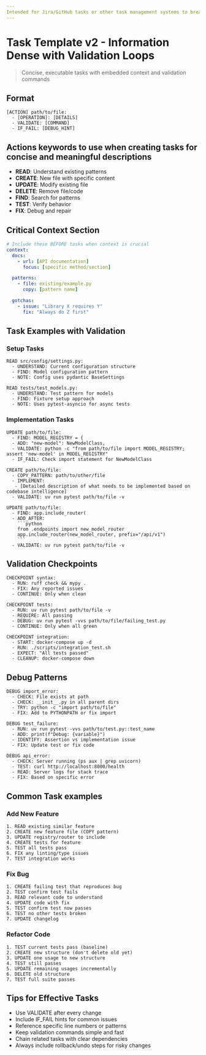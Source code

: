```yaml
---
Intended for Jira/GitHub tasks or other task management systems to break down and plan the implementation.
---
```


# Task Template v2 - Information Dense with Validation Loops

> Concise, executable tasks with embedded context and validation commands

## Format

```
[ACTION] path/to/file:
  - [OPERATION]: [DETAILS]
  - VALIDATE: [COMMAND]
  - IF_FAIL: [DEBUG_HINT]
```

## Actions keywords to use when creating tasks for concise and meaningful descriptions

- **READ**: Understand existing patterns
- **CREATE**: New file with specific content
- **UPDATE**: Modify existing file
- **DELETE**: Remove file/code
- **FIND**: Search for patterns
- **TEST**: Verify behavior
- **FIX**: Debug and repair

## Critical Context Section

```yaml
# Include these BEFORE tasks when context is crucial
context:
  docs:
    - url: [API documentation]
      focus: [specific method/section]

  patterns:
    - file: existing/example.py
      copy: [pattern name]

  gotchas:
    - issue: "Library X requires Y"
      fix: "Always do Z first"
```

## Task Examples with Validation

### Setup Tasks

```
READ src/config/settings.py:
  - UNDERSTAND: Current configuration structure
  - FIND: Model configuration pattern
  - NOTE: Config uses pydantic BaseSettings

READ tests/test_models.py:
  - UNDERSTAND: Test pattern for models
  - FIND: Fixture setup approach
  - NOTE: Uses pytest-asyncio for async tests
```

### Implementation Tasks

````
UPDATE path/to/file:
  - FIND: MODEL_REGISTRY = {
  - ADD: "new-model": NewModelClass,
  - VALIDATE: python -c "from path/to/file import MODEL_REGISTRY; assert 'new-model' in MODEL_REGISTRY"
  - IF_FAIL: Check import statement for NewModelClass

CREATE path/to/file:
  - COPY_PATTERN: path/to/other/file
  - IMPLEMENT:
   - [Detailed description of what needs to be implemented based on codebase intelligence]
  - VALIDATE: uv run pytest path/to/file -v

UPDATE path/to/file:
  - FIND: app.include_router(
  - ADD_AFTER:
    ```python
    from .endpoints import new_model_router
    app.include_router(new_model_router, prefix="/api/v1")
    ```
  - VALIDATE: uv run pytest path/to/file -v
````

## Validation Checkpoints

```
CHECKPOINT syntax:
  - RUN: ruff check && mypy .
  - FIX: Any reported issues
  - CONTINUE: Only when clean

CHECKPOINT tests:
  - RUN: uv run pytest path/to/file -v
  - REQUIRE: All passing
  - DEBUG: uv run pytest -vvs path/to/file/failing_test.py
  - CONTINUE: Only when all green

CHECKPOINT integration:
  - START: docker-compose up -d
  - RUN: ./scripts/integration_test.sh
  - EXPECT: "All tests passed"
  - CLEANUP: docker-compose down
```

## Debug Patterns

```
DEBUG import_error:
  - CHECK: File exists at path
  - CHECK: __init__.py in all parent dirs
  - TRY: python -c "import path/to/file"
  - FIX: Add to PYTHONPATH or fix import

DEBUG test_failure:
  - RUN: uv run pytest -vvs path/to/test.py::test_name
  - ADD: print(f"Debug: {variable}")
  - IDENTIFY: Assertion vs implementation issue
  - FIX: Update test or fix code

DEBUG api_error:
  - CHECK: Server running (ps aux | grep uvicorn)
  - TEST: curl http://localhost:8000/health
  - READ: Server logs for stack trace
  - FIX: Based on specific error
```

## Common Task examples

### Add New Feature

```
1. READ existing similar feature
2. CREATE new feature file (COPY pattern)
3. UPDATE registry/router to include
4. CREATE tests for feature
5. TEST all tests pass
6. FIX any linting/type issues
7. TEST integration works
```

### Fix Bug

```
1. CREATE failing test that reproduces bug
2. TEST confirm test fails
3. READ relevant code to understand
4. UPDATE code with fix
5. TEST confirm test now passes
6. TEST no other tests broken
7. UPDATE changelog
```

### Refactor Code

```
1. TEST current tests pass (baseline)
2. CREATE new structure (don't delete old yet)
3. UPDATE one usage to new structure
4. TEST still passes
5. UPDATE remaining usages incrementally
6. DELETE old structure
7. TEST full suite passes
```

## Tips for Effective Tasks

- Use VALIDATE after every change
- Include IF_FAIL hints for common issues
- Reference specific line numbers or patterns
- Keep validation commands simple and fast
- Chain related tasks with clear dependencies
- Always include rollback/undo steps for risky changes
